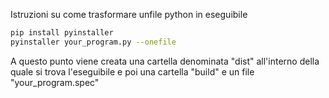 Istruzioni su come trasformare unfile python in eseguibile

```bash
pip install pyinstaller
pyinstaller your_program.py --onefile
```

A questo punto viene creata una cartella denominata "dist" all'interno della quale si trova l'eseguibile e poi una cartella "build" e un file "your_program.spec"